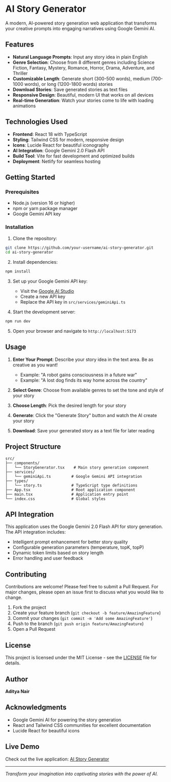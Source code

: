 # AI Story Generator

A modern, AI-powered story generation web application that transforms your creative prompts into engaging narratives using Google Gemini AI.

## Features

- **Natural Language Prompts**: Input any story idea in plain English
- **Genre Selection**: Choose from 8 different genres including Science Fiction, Fantasy, Mystery, Romance, Horror, Drama, Adventure, and Thriller
- **Customizable Length**: Generate short (300-500 words), medium (700-1000 words), or long (1200-1800 words) stories
- **Download Stories**: Save generated stories as text files
- **Responsive Design**: Beautiful, modern UI that works on all devices
- **Real-time Generation**: Watch your stories come to life with loading animations

## Technologies Used

- **Frontend**: React 18 with TypeScript
- **Styling**: Tailwind CSS for modern, responsive design
- **Icons**: Lucide React for beautiful iconography
- **AI Integration**: Google Gemini 2.0 Flash API
- **Build Tool**: Vite for fast development and optimized builds
- **Deployment**: Netlify for seamless hosting

## Getting Started

### Prerequisites

- Node.js (version 16 or higher)
- npm or yarn package manager
- Google Gemini API key

### Installation

1. Clone the repository:
```bash
git clone https://github.com/your-username/ai-story-generator.git
cd ai-story-generator
```

2. Install dependencies:
```bash
npm install
```

3. Set up your Google Gemini API key:
   - Visit the [Google AI Studio](https://makersuite.google.com/app/apikey)
   - Create a new API key
   - Replace the API key in `src/services/geminiApi.ts`

4. Start the development server:
```bash
npm run dev
```

5. Open your browser and navigate to `http://localhost:5173`

## Usage

1. **Enter Your Prompt**: Describe your story idea in the text area. Be as creative as you want!
   - Example: "A robot gains consciousness in a future war"
   - Example: "A lost dog finds its way home across the country"

2. **Select Genre**: Choose from available genres to set the tone and style of your story

3. **Choose Length**: Pick the desired length for your story

4. **Generate**: Click the "Generate Story" button and watch the AI create your story

5. **Download**: Save your generated story as a text file for later reading

## Project Structure

```
src/
├── components/
│   └── StoryGenerator.tsx    # Main story generation component
├── services/
│   └── geminiApi.ts         # Google Gemini API integration
├── types/
│   └── story.ts             # TypeScript type definitions
├── App.tsx                  # Root application component
├── main.tsx                 # Application entry point
└── index.css                # Global styles
```

## API Integration

This application uses the Google Gemini 2.0 Flash API for story generation. The API integration includes:

- Intelligent prompt enhancement for better story quality
- Configurable generation parameters (temperature, topK, topP)
- Dynamic token limits based on story length
- Error handling and user feedback

## Contributing

Contributions are welcome! Please feel free to submit a Pull Request. For major changes, please open an issue first to discuss what you would like to change.

1. Fork the project
2. Create your feature branch (`git checkout -b feature/AmazingFeature`)
3. Commit your changes (`git commit -m 'Add some AmazingFeature'`)
4. Push to the branch (`git push origin feature/AmazingFeature`)
5. Open a Pull Request

## License

This project is licensed under the MIT License - see the [LICENSE](LICENSE) file for details.

## Author

**Aditya Nair**

## Acknowledgments

- Google Gemini AI for powering the story generation
- React and Tailwind CSS communities for excellent documentation
- Lucide React for beautiful icons

## Live Demo

Check out the live application: [AI Story Generator](https://elaborate-basbousa-4724b2.netlify.app)

---

*Transform your imagination into captivating stories with the power of AI.*